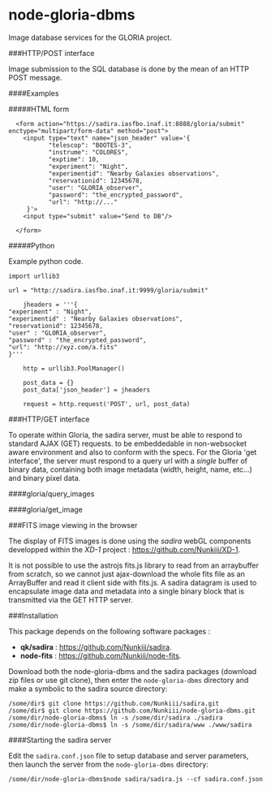 node-gloria-dbms
=====

Image database services for the GLORIA project. 

###HTTP/POST interface 

Image submission to the SQL database is done by the mean of an HTTP POST message. 


####Examples

#####HTML form

	  <form action="https://sadira.iasfbo.inaf.it:8888/gloria/submit" enctype="multipart/form-data" method="post">
	  	<input type="text" name="json_header" value='{
  	  	       "telescop": "BOOTES-3",
  	  	       "instrume": "COLORES",
  	  	       "exptime": 10,
  	  	       "experiment": "Night",
  	  	       "experimentid": "Nearby Galaxies observations",
  	  	       "reservationid": 12345678,
  	  	       "user": "GLORIA_observer",
  	  	       "password": "the_encrypted_password",
  	  	       "url": "http://..."
	  	 }'>
		<input type="submit" value="Send to DB"/>

	  </form>


#####Python

Example python code.

	import urllib3
	
	url = "http://sadira.iasfbo.inaf.it:9999/gloria/submit"

       	jheaders = '''{                                                                                                                                       "experiment" : "Night",                                                                                                                               "experimentid" : "Nearby Galaxies observations",                                                                                                      "reservationid": 12345678,                                                                                                                            "user" : "GLORIA_observer",                                                                                                                           "password" : "the_encrypted_password",                                                                                                                "url": "http://xyz.com/a.fits"                                                                                                                        }'''

       	http = urllib3.PoolManager()

       	post_data = {}
       	post_data['json_header'] = jheaders

       	request = http.request('POST', url, post_data)

###HTTP/GET interface 

To operate within Gloria, the sadira server, must be able to respond to standard AJAX (GET) requests.  to be embeddedable in non-websocket aware environment and also to conform with the specs. For the Gloria 'get interface', the server must respond to a query url with a *single* buffer of binary data, containing both image metadata (width, height, name, etc...) and binary pixel data.

####gloria/query_images

####gloria/get_image

###FITS image viewing in the browser

The display of FITS images is done using the *sadira* webGL components developped within the *XD-1* project : https://github.com/Nunkiii/XD-1.

It is not possible to use the astrojs fits.js library to read from an arraybuffer from scratch, so we cannot just ajax-download the whole fits file as an ArrayBuffer and read it client side with fits.js. A sadira datagram is used to encapsulate image data and metadata into a single binary block that is transmitted via the GET HTTP server.  

###Installation 

This package depends on the following software packages : 

* **qk/sadira** :  https://github.com/Nunkiii/sadira. 
* **node-fits** :  https://github.com/Nunkiii/node-fits. 

Download both the node-gloria-dbms and the sadira packages (download zip files or use git clone), then enter the `node-gloria-dbms` directory and make a symbolic to the sadira source directory: 

    /some/dir$ git clone https://github.com/Nunkiii/sadira.git
    /some/dir$ git clone https://github.com/Nunkiii/node-gloria-dbms.git
    /some/dir/node-gloria-dbms$ ln -s /some/dir/sadira ./sadira
    /some/dir/node-gloria-dbms$ ln -s /some/dir/sadira/www ./www/sadira

####Starting the sadira server 

Edit the `sadira.conf.json` file to setup database and server parameters, then launch the server from the `node-gloria-dbms` directory:

    /some/dir/node-gloria-dbms$node sadira/sadira.js --cf sadira.conf.json 

